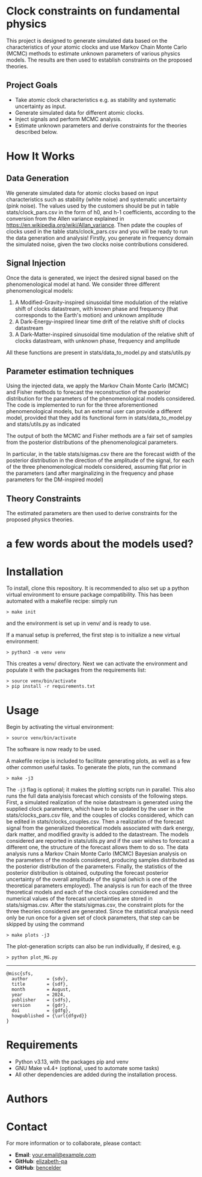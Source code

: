 # Clock constraints on fundamental physics

This project is designed to generate simulated data based on the characteristics of your atomic clocks and use Markov Chain Monte Carlo (MCMC) methods to estimate unknown parameters of various physics models. The results are then used to establish constraints on the proposed theories.

## Project Goals
- Take atomic clock characteristics e.g. as stability and systematic uncertainty as input.
- Generate simulated data for different atomic clocks.
- Inject signals and perform MCMC analysis.
- Estimate unknown parameters and derive constraints for the theories described below.

# How It Works

## Data Generation
We generate simulated data for atomic clocks based on input characteristics such as stability (white noise) and systematic uncertainty (pink noise). The values used by the customers should be put in table stats/clock_pars.csv in the form of h0, and h-1 coefficients, according to the conversion from the Allen variance explained in https://en.wikipedia.org/wiki/Allan_variance. Then pdate the couples of clocks used in the table stats/clock_pars.csv and you will be ready to run the data generation and analysis!
Firstly, you generate in frequency domain the simulated noise, given the two clocks noise contributions considered.

## Signal Injection
Once the data is generated, we inject the desired signal based on the phenomenological model at hand. We consider three different phenomenological models:
1. A Modified-Gravity-inspired sinusoidal time modulation of the relative shift of clocks datastream, with known phase and frequency (that corresponds to the Earth's motion) and unknown amplitude
2. A Dark-Energy-inspired linear time drift of the relative shift of clocks datastream
3. A Dark-Matter-inspired sinusoidal time modulation of the relative shift of clocks datastream, with unknown phase, frequency and amplitude

All these functions are present in stats/data_to_model.py and stats/utils.py

## Parameter estimation techniques
Using the injected data, we apply the Markov Chain Monte Carlo (MCMC) and Fisher methods to forecast the reconstruction of the posterior distribution for the parameters of the phenomenological models considered.
The code is implemented to run for the three aforementioned phenomenological models, but an external user can provide a different model, provided that they add its functional form in stats/data_to_model.py and stats/utils.py as indicated

The output of both the MCMC and Fisher methods are a fair set of samples from the posterior distributions of the phenomenological parameters.

In particular, in the table stats/sigmas.csv there are the forecast width of the posterior distribution in the direction of the amplitude of the signal, for each of the three phenomenological models considered, assuming flat prior in the parameters (and after marginalizing in the frequency and phase parameters for the DM-inspired model)

## Theory Constraints
The estimated parameters are then used to derive constraints for the proposed physics theories. 

# a few words about the models used?

# Installation

To install, clone this repository.  It is recommended to also set up
a python virtual environment to ensure package compatibility. This has been automated with a makefile recipe: simply run
```
> make init
```
and the environment is set up in venv/ and is ready to use.

If a manual setup is preferred, the first step is to initialize a new virtual environment:
```
> python3 -m venv venv
```
This creates a venv/ directory.  Next we can activate the environment
and populate it with the packages from the requirements list:
```
> source venv/bin/activate
> pip install -r requirements.txt
```

# Usage

Begin by activating the virtual environment:
```
> source venv/bin/activate
```
The software is now ready to be used.

A makefile recipe is included to facilitate generating plots, as well as a few other common useful tasks.  To generate the plots, run the command
```
> make -j3
```
The `-j3` flag is optional; it makes the plotting scripts run in parallel. This also runs the full data analyisis forecast which consists of the following steps.
First, a simulated realization of the noise datastream is generated using the supplied clock parameters, which have to be updated by the user in the stats/clocks_pars.csv file, and the couples of clocks considered, which can be edited in stats/clocks_couples.csv.
Then a realization of the forecast signal from the generalized theoretical models associated with dark energy, dark matter, and modified gravity is added to the datastream. The models considered are reported in stats/utils.py and if the user wishes to forecast a different one, the structure of the forecast allows them to do so.
The data analysis runs a Markov Chain Monte Carlo (MCMC) Bayesian analysis on the parameters of the models considered, producing samples distributed as the posterior distribution of the parameters.
Finally, the statistics of the posterior distribution is obtained, outputing the forecast posterior uncertainty of the overall amplitude of the signal (which is one of the theoretical parameters employed). The analysis is run for each of the three theoretical models and each of the clock couples considered and the numerical values of the forecast uncertainties are stored in stats/sigmas.csv.
After the stats/sigmas.csv, the constraint plots for the three theories considered are generated.
Since the statistical analysis need only be run once for a given set of clock parameters, that step can be skipped by using the command
```
> make plots -j3
```
The plot-generation scripts can also be run individually, if desired, e.g.
```
> python plot_MG.py
```

---

```
@misc{sfs,
  author       = {sdv},
  title        = {sdf},
  month        = August,
  year         = 2024,
  publisher    = {sdfs},
  version      = {gdr},
  doi          = {gdfg},
  howpublished = {\url{dfgvd}}
}
```

# Requirements
- Python v3.13, with the packages pip and venv
- GNU Make v4.4+ (optional, used to automate some tasks)
- All other dependencies are added during the installation process.

# Authors

# Contact

For more information or to collaborate, please contact:

- **Email**: [your.email@example.com](mailto:your.email@example.com)
- **GitHub**: [elizabeth-pa](https://github.com/elizabeth-pa)
- **GitHub**: [bencelder](https://github.com/bencelder)
